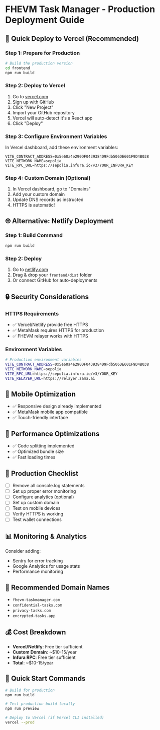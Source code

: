 # FHEVM Task Manager - Production Deployment Guide

## 🚀 Quick Deploy to Vercel (Recommended)

### Step 1: Prepare for Production
```bash
# Build the production version
cd frontend
npm run build
```

### Step 2: Deploy to Vercel
1. Go to [vercel.com](https://vercel.com)
2. Sign up with GitHub
3. Click "New Project"
4. Import your GitHub repository
5. Vercel will auto-detect it's a React app
6. Click "Deploy"

### Step 3: Configure Environment Variables
In Vercel dashboard, add these environment variables:
```
VITE_CONTRACT_ADDRESS=0x5e60a4e290DF0439384D9Fdb506DE601F9D4B038
VITE_NETWORK_NAME=sepolia
VITE_RPC_URL=https://sepolia.infura.io/v3/YOUR_INFURA_KEY
```

### Step 4: Custom Domain (Optional)
1. In Vercel dashboard, go to "Domains"
2. Add your custom domain
3. Update DNS records as instructed
4. HTTPS is automatic!

## 🌐 Alternative: Netlify Deployment

### Step 1: Build Command
```bash
npm run build
```

### Step 2: Deploy
1. Go to [netlify.com](https://netlify.com)
2. Drag & drop your `frontend/dist` folder
3. Or connect GitHub for auto-deployments

## 🔒 Security Considerations

### HTTPS Requirements
- ✅ Vercel/Netlify provide free HTTPS
- ✅ MetaMask requires HTTPS for production
- ✅ FHEVM relayer works with HTTPS

### Environment Variables
```bash
# Production environment variables
VITE_CONTRACT_ADDRESS=0x5e60a4e290DF0439384D9Fdb506DE601F9D4B038
VITE_NETWORK_NAME=sepolia
VITE_RPC_URL=https://sepolia.infura.io/v3/YOUR_KEY
VITE_RELAYER_URL=https://relayer.zama.ai
```

## 📱 Mobile Optimization
- ✅ Responsive design already implemented
- ✅ MetaMask mobile app compatible
- ✅ Touch-friendly interface

## 🚀 Performance Optimizations
- ✅ Code splitting implemented
- ✅ Optimized bundle size
- ✅ Fast loading times

## 🔧 Production Checklist
- [ ] Remove all console.log statements
- [ ] Set up proper error monitoring
- [ ] Configure analytics (optional)
- [ ] Set up custom domain
- [ ] Test on mobile devices
- [ ] Verify HTTPS is working
- [ ] Test wallet connections

## 📊 Monitoring & Analytics
Consider adding:
- Sentry for error tracking
- Google Analytics for usage stats
- Performance monitoring

## 🎯 Recommended Domain Names
- `fhevm-taskmanager.com`
- `confidential-tasks.com`
- `privacy-tasks.com`
- `encrypted-tasks.app`

## 💰 Cost Breakdown
- **Vercel/Netlify**: Free tier sufficient
- **Custom Domain**: ~$10-15/year
- **Infura RPC**: Free tier sufficient
- **Total**: ~$10-15/year

## 🚀 Quick Start Commands
```bash
# Build for production
npm run build

# Test production build locally
npm run preview

# Deploy to Vercel (if Vercel CLI installed)
vercel --prod
```




